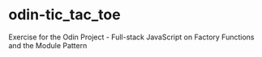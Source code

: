 # odin-tic_tac_toe
Exercise for the Odin Project - Full-stack JavaScript on Factory Functions and the Module Pattern
